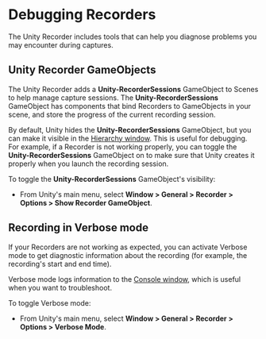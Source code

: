 # Debugging Recorders

The Unity Recorder includes tools that can help you diagnose problems you may encounter during captures.

## Unity Recorder GameObjects

The Unity Recorder adds a **Unity-RecorderSessions** GameObject to Scenes to help manage capture sessions. The **Unity-RecorderSessions** GameObject has components that bind Recorders to GameObjects in your scene, and store the progress of the current recording session.

By default, Unity hides the **Unity-RecorderSessions** GameObject, but you can make it visible in the [Hierarchy window](https://docs.unity3d.com/Manual/Hierarchy.html). This is useful for debugging. For example, if a Recorder is not working properly, you can toggle the **Unity-RecorderSessions** GameObject on to make sure that Unity creates it properly when you launch the recording session.

To toggle the **Unity-RecorderSessions** GameObject's visibility:

- From Unity's main menu, select **Window > General > Recorder > Options > Show Recorder GameObject**.

## Recording in Verbose mode

If your Recorders are not working as expected, you can activate Verbose mode to get diagnostic information about the recording (for example, the recording's start and end time).

Verbose mode logs information to the [Console window](https://docs.unity3d.com/Manual/Console.html), which is  useful when you want to troubleshoot.

To toggle Verbose mode:

- From Unity's main menu, select **Window > General > Recorder > Options > Verbose Mode**.
